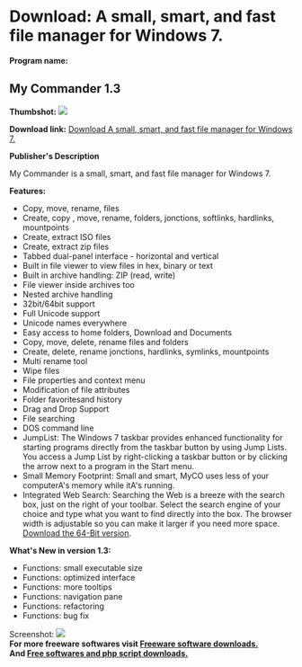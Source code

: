 # Download: A small, smart, and fast file manager for Windows 7.

**Program name:**

## My Commander 1.3

  
**Thumbshot:** ![](http://www.freewarefiles.com/screenshot/mycommander_md.jpg)   
  
**Download link:** [Download A small, smart, and fast file manager for Windows 7.](http://freesoftwares.boysofts.com/My-Commander_program_64864.html)  
  


**Publisher's Description**  
  


My Commander is a small, smart, and fast file manager for Windows 7. 

**Features:**

  * Copy, move, rename, files 
  * Create, copy , move, rename, folders, jonctions, softlinks, hardlinks, mountpoints 
  * Create, extract ISO files 
  * Create, extract zip files 
  * Tabbed dual-panel interface - horizontal and vertical 
  * Built in file viewer to view files in hex, binary or text 
  * Built in archive handling: ZIP (read, write) 
  * File viewer inside archives too 
  * Nested archive handling 
  * 32bit/64bit support 
  * Full Unicode support 
  * Unicode names everywhere 
  * Easy access to home folders, Download and Documents 
  * Copy, move, delete, rename files and folders 
  * Create, delete, rename jonctions, hardlinks, symlinks, mountpoints 
  * Multi rename tool 
  * Wipe files 
  * File properties and context menu 
  * Modification of file attributes 
  * Folder favoritesand history 
  * Drag and Drop Support 
  * File searching 
  * DOS command line 
  * JumpList: The Windows 7 taskbar provides enhanced functionality for starting programs directly from the taskbar button by using Jump Lists. You access a Jump List by right-clicking a taskbar button or by clicking the arrow next to a program in the Start menu. 
  * Small Memory Footprint: Small and smart, MyCO uses less of your computerA's memory while itA's running. 
  * Integrated Web Search: Searching the Web is a breeze with the search box, just on the right of your toolbar. Select the search engine of your choice and type what you want to find directly into the box. The browser width is adjustable so you can make it larger if you need more space. 
[Download the 64-Bit version](http://myco.yonan.ro/lab/myco64.exe). 

**What's New in version 1.3:**

  * Functions: small executable size 
  * Functions: optimized interface 
  * Functions: more tooltips 
  * Functions: navigation pane 
  * Functions: refactoring 
  * Functions: bug fix 

  
  
Screenshot: ![](http://www.freewarefiles.com/screenshot/mycommander.jpg)   
**For more freeware softwares visit [Freeware software downloads.](http://freesoftwares.boysofts.com/)**   
**And [Free softwares and php script downloads.](http://www.boysofts.com/)**
